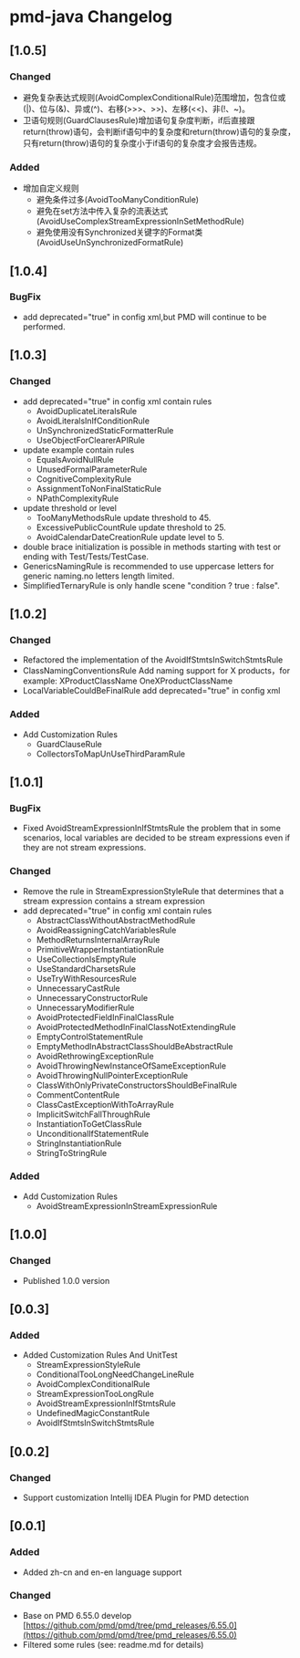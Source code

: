 <!-- Keep a Changelog guide -> https://keepachangelog.com -->
# pmd-java Changelog

## [1.0.5]
### Changed
- 避免复杂表达式规则(AvoidComplexConditionalRule)范围增加，包含位或(|)、位与(&)、异或(^)、右移(>>>、>>)、左移(<<)、非(!、~)。
- 卫语句规则(GuardClausesRule)增加语句复杂度判断，if后直接跟return(throw)语句，会判断if语句中的复杂度和return(throw)语句的复杂度，
只有return(throw)语句的复杂度小于if语句的复杂度才会报告违规。
### Added
- 增加自定义规则
  - 避免条件过多(AvoidTooManyConditionRule)
  - 避免在set方法中传入复杂的流表达式(AvoidUseComplexStreamExpressionInSetMethodRule)
  - 避免使用没有Synchronized关键字的Format类(AvoidUseUnSynchronizedFormatRule)

## [1.0.4]
### BugFix
- add deprecated="true" in config xml,but PMD will continue to be performed.

## [1.0.3]
### Changed
- add deprecated="true" in config xml contain rules
  - AvoidDuplicateLiteralsRule
  - AvoidLiteralsInIfConditionRule
  - UnSynchronizedStaticFormatterRule
  - UseObjectForClearerAPIRule
- update example contain rules
  - EqualsAvoidNullRule
  - UnusedFormalParameterRule
  - CognitiveComplexityRule
  - AssignmentToNonFinalStaticRule
  - NPathComplexityRule
- update threshold or level
  - TooManyMethodsRule update threshold to 45.
  - ExcessivePublicCountRule update threshold to 25.
  - AvoidCalendarDateCreationRule update level to 5.
- double brace initialization is possible in methods starting with test or ending with Test/Tests/TestCase.
- GenericsNamingRule is recommended to use uppercase letters for generic naming.no letters length limited.
- SimplifiedTernaryRule is only handle scene  "condition ? true : false".

## [1.0.2]
### Changed
- Refactored the implementation of the AvoidIfStmtsInSwitchStmtsRule
- ClassNamingConventionsRule Add naming support for X products，for example: XProductClassName OneXProductClassName 
- LocalVariableCouldBeFinalRule add deprecated="true" in config xml
### Added
- Add Customization Rules
  - GuardClauseRule
  - CollectorsToMapUnUseThirdParamRule
  
## [1.0.1]
### BugFix
- Fixed AvoidStreamExpressionInIfStmtsRule the problem that in some scenarios, local variables are decided to be 
stream expressions even if they are not stream expressions.
### Changed
- Remove the rule in StreamExpressionStyleRule that determines that a stream expression contains a stream expression
- add deprecated="true" in config xml contain rules
  - AbstractClassWithoutAbstractMethodRule
  - AvoidReassigningCatchVariablesRule
  - MethodReturnsInternalArrayRule
  - PrimitiveWrapperInstantiationRule
  - UseCollectionIsEmptyRule
  - UseStandardCharsetsRule
  - UseTryWithResourcesRule
  - UnnecessaryCastRule
  - UnnecessaryConstructorRule
  - UnnecessaryModifierRule
  - AvoidProtectedFieldInFinalClassRule
  - AvoidProtectedMethodInFinalClassNotExtendingRule
  - EmptyControlStatementRule
  - EmptyMethodInAbstractClassShouldBeAbstractRule
  - AvoidRethrowingExceptionRule
  - AvoidThrowingNewInstanceOfSameExceptionRule
  - AvoidThrowingNullPointerExceptionRule
  - ClassWithOnlyPrivateConstructorsShouldBeFinalRule
  - CommentContentRule
  - ClassCastExceptionWithToArrayRule
  - ImplicitSwitchFallThroughRule
  - InstantiationToGetClassRule
  - UnconditionalIfStatementRule
  - StringInstantiationRule
  - StringToStringRule
### Added
- Add Customization Rules
  - AvoidStreamExpressionInStreamExpressionRule

## [1.0.0]
### Changed 
- Published 1.0.0 version

## [0.0.3]
### Added
- Added Customization Rules And UnitTest
  - StreamExpressionStyleRule
  - ConditionalTooLongNeedChangeLineRule
  - AvoidComplexConditionalRule
  - StreamExpressionTooLongRule
  - AvoidStreamExpressionInIfStmtsRule
  - UndefinedMagicConstantRule
  - AvoidIfStmtsInSwitchStmtsRule
  
## [0.0.2]
### Changed 
- Support customization Intellij IDEA Plugin for PMD detection

## [0.0.1]
### Added
- Added zh-cn and en-en language support
### Changed
- Base on PMD 6.55.0 develop [https://github.com/pmd/pmd/tree/pmd_releases/6.55.0](https://github.com/pmd/pmd/tree/pmd_releases/6.55.0)
- Filtered some rules (see: readme.md for details) 